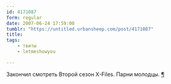 ```yaml
---
id: 4171087
form: regular
date: 2007-06-24 17:59:00
tumblr: "https://untitled.urbansheep.com/post/4171087"
title:
tags:
    - твиты
    - letmeshowyou

---
```


<p>Закончил смотреть Второй сезон X-Files. Парни молодцы. <a href="http://twitter.com/urbansheep/statuses/118596362">¶</a></p>

